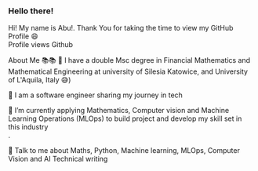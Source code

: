 ### Hello there! 

Hi! My name is Abu!. Thank You for taking the time to view my GitHub Profile 😄  </br>
Profile views Github </br>

About Me 📚📚
🔭 I have a double Msc degree in Financial Mathematics and Mathematical Engineering at university of Silesia Katowice, and University of L'Aquila, Italy 😅) </br>

🔭 I am a software engineer sharing my journey in tech </br>

🌱 I’m currently applying Mathematics, Computer vision and Machine Learning Operations (MLOps) to build project and develop my skill set in this industry </br>.

💬 Talk to me about Maths, Python, Machine learning, MLOps, Computer Vision and AI Technical writing
